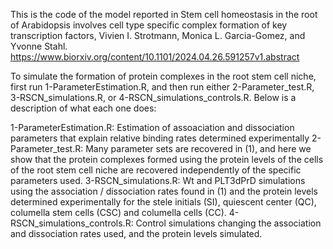 This is the code of the model reported in Stem cell homeostasis in the root of Arabidopsis involves cell type specific complex formation of key transcription factors, Vivien I. Strotmann, Monica L. Garci­a-Gomez, and Yvonne Stahl. https://www.biorxiv.org/content/10.1101/2024.04.26.591257v1.abstract

To simulate the formation of protein complexes in the root stem cell niche, first run 1-ParameterEstimation.R, and then run either 2-Parameter_test.R, 3-RSCN_simulations.R, or 4-RSCN_simulations_controls.R. Below is a description of what each one does: 

1-ParameterEstimation.R: Estimation of assoaciation and dissociation parameters that explain relative binding rates determined experimentally
2-Parameter_test.R: Many parameter sets are recovered in (1), and here we show that the protein complexes formed using the protein levels of the cells of the root stem cell niche are recovered independently of the specific parameters used.
3-RSCN_simulations.R: Wt and PLT3dPrD simulations using the association / dissociation rates found in (1) and the protein levels determined experimentally for the stele initials (SI), quiescent center (QC), columella stem cells (CSC) and columella cells (CC).
4-RSCN_simulations_controls.R: Control simulations changing the association and dissociation rates used, and the protein levels simulated.
